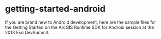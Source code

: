 getting-started-android
=======================

If you are brand new to Android development, here are the sample files for the Getting Started on the ArcGIS Runtime SDK for Android session at the 2013 Esri DevSummit.